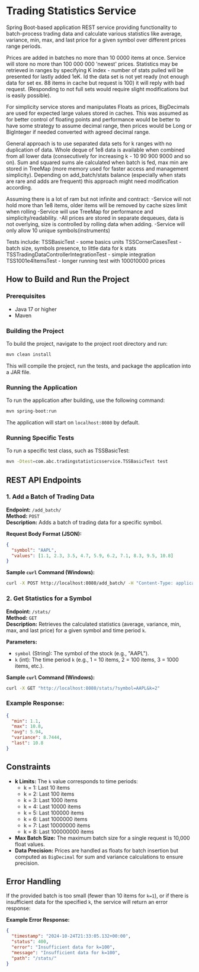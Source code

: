 
# Trading Statistics Service

Spring Boot-based application REST service providing functionality to batch-process trading data and calculate 
various statistics like average, variance, min, max, and last price for a given symbol over different prices range periods.

Prices are added in batches no more than 10 0000 items at once. 
Service will store no more than 100 000 000 'newest' prices.
Statistics may be retrieved in ranges by specifying K index - number of stats pulled will be presented for lastly added 1eK.
Id the data set is not yet ready (not enough data for set ex. 88 items in cache but request is 100) it will reply with bad request.
(Responding to not full sets would require slight modifications but is easily possible).

For simplicity service stores and manipulates Floats as prices, BigDecimals are used for expected large values stored in caches.
This was assumed as for better control of floating points and performance would be better to have some strategy 
to assume decimal range, then prices would be Long or BigInteger if needed converted with agreed decimal range.

General approach is to use separated data sets for k ranges with no duplication of data.
Whole deque of 1e8 data is available when combined from all lower data (consecutively for increasing k - 10 90 900 9000 and so on).
Sum and squared sums ale calculated when batch is fed, max min are stored in TreeMap (more memory used for faster access and management simplicity).
Depending on add_batch/stats balance (especially when stats are rare and adds are frequent) this approach might need modification according.


Assuming there is a lot of ram but not infinite and contract:
-Service will not hold more than 1e8 items, older items will be removed by cache sizes limit when rolling
-Service will use TreeMap for performance and simplicity/readability.
-All prices are stored in separate dequeues, data is not overlying, size is controlled by rolling data when adding.
-Service will only allow 10 unique symbols(instruments)



Tests include:
TSSBasicTest - some basics units
TSSCornerCasesTest - batch size, symbols presence, to little data for k stats
TSSTradingDataControllerIntegrationTest - simple integration
TSS1001e4ItemsTest - longer running test with 100010000 prices

## How to Build and Run the Project

### Prerequisites

- Java 17 or higher
- Maven

### Building the Project

To build the project, navigate to the project root directory and run:

```bash
mvn clean install
```

This will compile the project, run the tests, and package the application into a JAR file.

### Running the Application

To run the application after building, use the following command:

```bash
mvn spring-boot:run
```

The application will start on `localhost:8080` by default.

### Running Specific Tests

To run a specific test class, such as TSSBasicTest:

```bash
mvn -Dtest=com.abc.tradingstatisticsservice.TSSBasicTest test
```


## REST API Endpoints

### 1. Add a Batch of Trading Data

**Endpoint:** `/add_batch/`  
**Method:** `POST`  
**Description:** Adds a batch of trading data for a specific symbol.

**Request Body Format (JSON):**
```json
{
  "symbol": "AAPL",
  "values": [1.1, 2.3, 3.5, 4.7, 5.9, 6.2, 7.1, 8.3, 9.5, 10.8]
}
```

**Sample `curl` Command (Windows):**
```bash
curl -X POST http://localhost:8080/add_batch/ -H "Content-Type: application/json" -d "{\"symbol\": \"AAPL\",  \"values\": [1.1, 2.3, 3.5, 4.7, 5.9, 6.2, 7.1, 8.3, 9.5, 10.8]}"
```

### 2. Get Statistics for a Symbol

**Endpoint:** `/stats/`  
**Method:** `GET`  
**Description:** Retrieves the calculated statistics (average, variance, min, max, and last price) for a given symbol and time period `k`.

**Parameters:**
- `symbol` (String): The symbol of the stock (e.g., "AAPL").
- `k` (int): The time period `k` (e.g., 1 = 10 items, 2 = 100 items, 3 = 1000 items, etc.).

**Sample `curl` Command (Windows):**
```bash
curl -X GET "http://localhost:8080/stats/?symbol=AAPL&k=2"
```

### Example Response:

```json
{
  "min": 1.1,
  "max": 10.8,
  "avg": 5.94,
  "variance": 8.7444,
  "last": 10.8
}
```

## Constraints

- **k Limits:** The `k` value corresponds to time periods:
  - k = 1: Last 10 items
  - k = 2: Last 100 items
  - k = 3: Last 1000 items
  - k = 4: Last 10000 items
  - k = 5: Last 100000 items
  - k = 6: Last 1000000 items
  - k = 7: Last 10000000 items
  - k = 8: Last 100000000 items
- **Max Batch Size:** The maximum batch size for a single request is 10,000 float values.
- **Data Precision:** Prices are handled as floats for batch insertion but computed as `BigDecimal` for sum and variance calculations to ensure precision.

## Error Handling

If the provided batch is too small (fewer than 10 items for `k=1`), or if there is insufficient data for the specified `k`, the service will return an error response:

**Example Error Response:**
```json
{
  "timestamp": "2024-10-24T21:33:05.132+00:00",
  "status": 400,
  "error": "Insufficient data for k=100",
  "message": "Insufficient data for k=100",
  "path": "/stats/"
}
```


